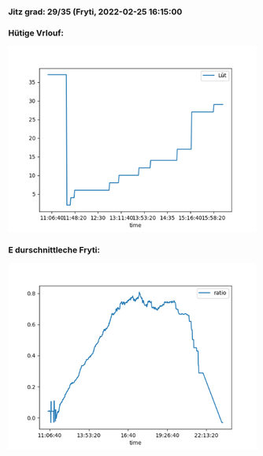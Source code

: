 ### Jitz grad: 29/35 (Fryti, 2022-02-25 16:15:00

### Hütige Vrlouf:
![Graph](Today.png)

### E durschnittleche Fryti:
![Graph](Fryti.png)